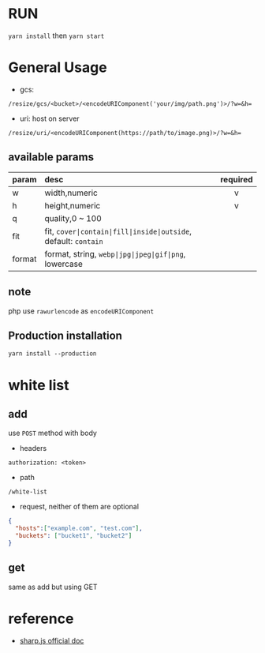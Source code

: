 # RUN
`yarn install` then `yarn start`

# General Usage
* gcs:
```
/resize/gcs/<bucket>/<encodeURIComponent('your/img/path.png')>/?w=&h=
```
* uri: host on server
```
/resize/uri/<encodeURIComponent(https://path/to/image.png)>/?w=&h=
```

## available params
| param  | desc                                                         | required |
| :----- | :----------------------------------------------------------- | :------: |
| w      | width,numeric                                                |    v     |
| h      | height,numeric                                               |    v     |
| q      | quality,0 ~ 100                                              |          |
| fit    | fit, `cover\|contain\|fill\|inside\|outside`, default: `contain` |          |
| format | format, string, `webp\|jpg\|jpeg\|gif\|png`, lowercase           |          |

## note
php use `rawurlencode` as `encodeURIComponent`
## Production installation
`yarn install --production`
# white list

## add
use `POST` method with body
* headers
```
authorization: <token>
```
* path
```
/white-list
```
* request, neither of them are optional
```json
{
  "hosts":["example.com", "test.com"],
  "buckets": ["bucket1", "bucket2"]
}
```
## get
same as add but using GET

# reference
* [sharp.js official doc](https://sharp.pixelplumbing.com/)
